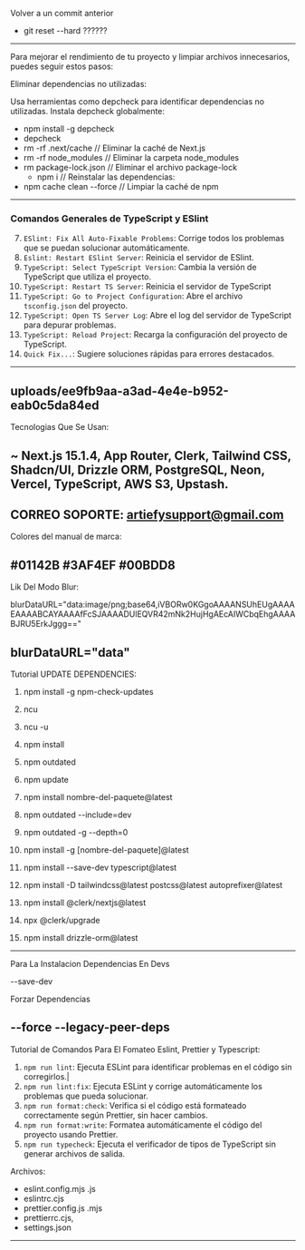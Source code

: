 Volver a un commit anterior
- git reset --hard ??????
----------------------------------------------------------
Para mejorar el rendimiento de tu proyecto y limpiar archivos innecesarios, puedes seguir estos pasos:

Eliminar dependencias no utilizadas:

Usa herramientas como depcheck para identificar dependencias no utilizadas.
Instala depcheck globalmente:

- npm install -g depcheck
- depcheck
- rm -rf .next/cache // Eliminar la caché de Next.js
- rm -rf node_modules // Eliminar la carpeta node_modules
- rm package-lock.json // Eliminar el archivo package-lock
  - npm i // Reinstalar las dependencias:
- npm cache clean --force // Limpiar la caché de npm
-------------------------------------------------------------------
### **Comandos Generales de TypeScript y ESlint**
7. `ESlint: Fix All Auto-Fixable Problems`: Corrige todos los problemas que se puedan solucionar automáticamente.
0. `Eslint: Restart ESlint Server`: Reinicia el servidor de ESlint.
1. `TypeScript: Select TypeScript Version`: Cambia la versión de TypeScript que utiliza el proyecto.
2. `TypeScript: Restart TS Server`: Reinicia el servidor de TypeScript
3. `TypeScript: Go to Project Configuration`: Abre el archivo `tsconfig.json` del proyecto.
4. `TypeScript: Open TS Server Log`: Abre el log del servidor de TypeScript para depurar problemas.
5. `TypeScript: Reload Project`: Recarga la configuración del proyecto de TypeScript.
15. `Quick Fix...`: Sugiere soluciones rápidas para errores destacados.

------------------------------------------------
uploads/ee9fb9aa-a3ad-4e4e-b952-eab0c5da84ed
------------------------------------------------
Tecnologias Que Se Usan:

~ Next.js 15.1.4, App Router, Clerk, Tailwind CSS, Shadcn/UI, Drizzle ORM,
PostgreSQL, Neon, Vercel, TypeScript, AWS S3, Upstash.
------------------------------------
CORREO SOPORTE:
artiefysupport@gmail.com
----------------------------------
Colores del manual de marca:

#01142B
#3AF4EF
#00BDD8
---------------------------------
Lik Del Modo Blur:

blurDataURL="data:image/png;base64,iVBORw0KGgoAAAANSUhEUgAAAAEAAAABCAYAAAAfFcSJAAAADUlEQVR42mNk2HujHgAEcAIWCbqEhgAAAABJRU5ErkJggg=="

blurDataURL="data"
---------------------------------
Tutorial UPDATE DEPENDENCIES:

1. npm install -g npm-check-updates
2. ncu
3. ncu -u
4. npm install

1. npm outdated
2. npm update
3. npm install nombre-del-paquete@latest

1. npm outdated --include=dev
2. npm outdated -g --depth=0
3. npm install -g [nombre-del-paquete]@latest

1. npm install --save-dev typescript@latest
2. npm install -D tailwindcss@latest postcss@latest autoprefixer@latest
3. npm install @clerk/nextjs@latest
4. npx @clerk/upgrade
5. npm install drizzle-orm@latest
--------------------------------------
Para La Instalacion Dependencias En Devs

--save-dev

Forzar Dependencias

--force
--legacy-peer-deps
---------------------------------
Tutorial de Comandos Para El Fomateo Eslint, Prettier y Typescript:

1. `npm run lint`: Ejecuta ESLint para identificar problemas en el código sin corregirlos.|
2. `npm run lint:fix`: Ejecuta ESLint y corrige automáticamente los problemas que pueda solucionar.
3. `npm run format:check`: Verifica si el código está formateado correctamente según Prettier, sin hacer cambios.
4. `npm run format:write`: Formatea automáticamente el código del proyecto usando Prettier.
5. `npm run typecheck`: Ejecuta el verificador de tipos de TypeScript sin generar archivos de salida.

Archivos:
- eslint.config.mjs .js
- eslintrc.cjs
- prettier.config.js .mjs
- prettierrc.cjs,
- settings.json
----------------------------------------

